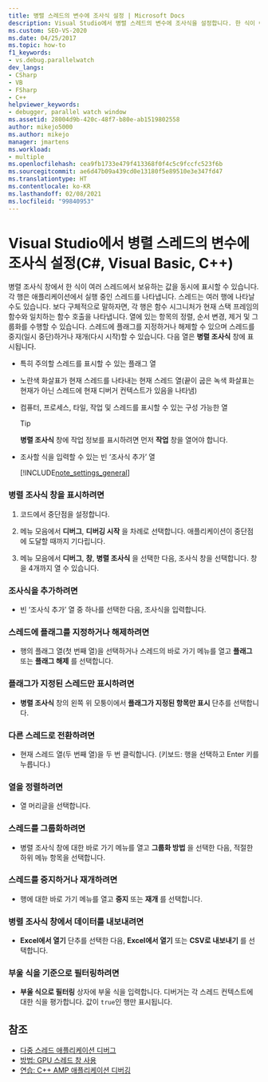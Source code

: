 ```yaml
---
title: 병렬 스레드의 변수에 조사식 설정 | Microsoft Docs
description: Visual Studio에서 병렬 스레드의 변수에 조사식을 설정합니다. 한 식이 여러 스레드에서 보유하는 값을 동시에 표시합니다.
ms.custom: SEO-VS-2020
ms.date: 04/25/2017
ms.topic: how-to
f1_keywords:
- vs.debug.parallelwatch
dev_langs:
- CSharp
- VB
- FSharp
- C++
helpviewer_keywords:
- debugger, parallel watch window
ms.assetid: 28004d9b-420c-48f7-b80e-ab1519802558
author: mikejo5000
ms.author: mikejo
manager: jmartens
ms.workload:
- multiple
ms.openlocfilehash: cea9fb1733e479f413368f0f4c5c9fccfc523f6b
ms.sourcegitcommit: ae6d47b09a439cd0e13180f5e89510e3e347fd47
ms.translationtype: HT
ms.contentlocale: ko-KR
ms.lasthandoff: 02/08/2021
ms.locfileid: "99840953"
---
```

# <a name="set-a-watch-on-variables-in-parallel-threads-in-visual-studio-c-visual-basic-c"></a>Visual Studio에서 병렬 스레드의 변수에 조사식 설정(C#, Visual Basic, C++)
병렬 조사식 창에서 한 식이 여러 스레드에서 보유하는 값을 동시에 표시할 수 있습니다. 각 행은 애플리케이션에서 실행 중인 스레드를 나타냅니다. 스레드는 여러 행에 나타날 수도 있습니다. 보다 구체적으로 말하자면, 각 행은 함수 시그니처가 현재 스택 프레임의 함수와 일치하는 함수 호출을 나타냅니다. 열에 있는 항목의 정렬, 순서 변경, 제거 및 그룹화를 수행할 수 있습니다. 스레드에 플래그를 지정하거나 해제할 수 있으며 스레드를 중지(일시 중단)하거나 재개(다시 시작)할 수 있습니다. 다음 열은 **병렬 조사식** 창에 표시됩니다.

- 특히 주의할 스레드를 표시할 수 있는 플래그 열

- 노란색 화살표가 현재 스레드를 나타내는 현재 스레드 열(끝이 굽은 녹색 화살표는 현재가 아닌 스레드에 현재 디버거 컨텍스트가 있음을 나타냄)

- 컴퓨터, 프로세스, 타일, 작업 및 스레드를 표시할 수 있는 구성 가능한 열

  > [!TIP]
  > **병렬 조사식** 창에 작업 정보를 표시하려면 먼저 **작업** 창을 열어야 합니다.

- 조사할 식을 입력할 수 있는 빈 ‘조사식 추가’ 열

  [!INCLUDE[note_settings_general](../data-tools/includes/note_settings_general_md.md)]

### <a name="to-display-the-parallel-watch-window"></a>병렬 조사식 창을 표시하려면

1. 코드에서 중단점을 설정합니다.

2. 메뉴 모음에서 **디버그**, **디버깅 시작** 을 차례로 선택합니다. 애플리케이션이 중단점에 도달할 때까지 기다립니다.

3. 메뉴 모음에서 **디버그**, **창**, **병렬 조사식** 을 선택한 다음, 조사식 창을 선택합니다. 창을 4개까지 열 수 있습니다.

### <a name="to-add-a-watch-expression"></a>조사식을 추가하려면

- 빈 ‘조사식 추가’ 열 중 하나를 선택한 다음, 조사식을 입력합니다.

### <a name="to-flag-or-unflag-a-thread"></a>스레드에 플래그를 지정하거나 해제하려면

- 행의 플래그 열(첫 번째 열)을 선택하거나 스레드의 바로 가기 메뉴를 열고 **플래그** 또는 **플래그 해제** 를 선택합니다.

### <a name="to-display-only-flagged-threads"></a>플래그가 지정된 스레드만 표시하려면

- **병렬 조사식** 창의 왼쪽 위 모퉁이에서 **플래그가 지정된 항목만 표시** 단추를 선택합니다.

### <a name="to-switch-to-another-thread"></a>다른 스레드로 전환하려면

- 현재 스레드 열(두 번째 열)을 두 번 클릭합니다. (키보드: 행을 선택하고 Enter 키를 누릅니다.)

### <a name="to-sort-a-column"></a>열을 정렬하려면

- 열 머리글을 선택합니다.

### <a name="to-group-threads"></a>스레드를 그룹화하려면

- 병렬 조사식 창에 대한 바로 가기 메뉴를 열고 **그룹화 방법** 을 선택한 다음, 적절한 하위 메뉴 항목을 선택합니다.

### <a name="to-freeze-or-thaw-threads"></a>스레드를 중지하거나 재개하려면

- 행에 대한 바로 가기 메뉴를 열고 **중지** 또는 **재개** 를 선택합니다.

### <a name="to-export-the-data-in-the-parallel-watch-window"></a>병렬 조사식 창에서 데이터를 내보내려면

- **Excel에서 열기** 단추를 선택한 다음, **Excel에서 열기** 또는 **CSV로 내보내기** 를 선택합니다.

### <a name="to-filter-by-a-boolean-expression"></a>부울 식을 기준으로 필터링하려면

- **부울 식으로 필터링** 상자에 부울 식을 입력합니다. 디버거는 각 스레드 컨텍스트에 대한 식을 평가합니다. 값이 `true`인 행만 표시됩니다.

## <a name="see-also"></a>참조
- [다중 스레드 애플리케이션 디버그](../debugger/debug-multithreaded-applications-in-visual-studio.md)
- [방법: GPU 스레드 창 사용](../debugger/how-to-use-the-gpu-threads-window.md)
- [연습: C++ AMP 애플리케이션 디버깅](/cpp/parallel/amp/walkthrough-debugging-a-cpp-amp-application)
